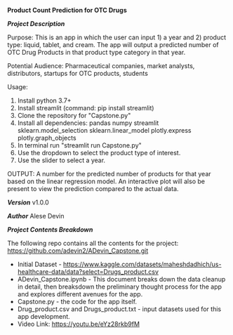 **Product Count Prediction for OTC Drugs**

***Project Description***

Purpose: This is an app in which the user can input 1) a year and 2) product type: liquid, tablet, and cream. The app will output a predicted number of OTC Drug Products in that product type category in that year. 

Potential Audience: Pharmaceutical companies, market analysts, distributors, startups for OTC products, students

Usage:
1) Install python 3.7+
2) Install streamlit (command: pip install streamlit)
3) Clone the repository for "Capstone.py"
4) Install all dependencies:
    pandas
    numpy
    streamlit
    sklearn.model_selection
    sklearn.linear_model
    plotly.express
    plotly.graph_objects
5) In terminal run "streamlit run Capstone.py"
6) Use the dropdown to select the product type of interest.
7) Use the slider to select a year.

OUTPUT: A number for the predicted number of products for that year based on the linear regression model. An interactive plot will also be present to view the prediction compared to the actual data. 

***Version***
v1.0.0

***Author***
Alese Devin

***Project Contents Breakdown***

The following repo contains all the contents for the project: https://github.com/adevin2/ADevin_Capstone.git
- Initial Dataset - https://www.kaggle.com/datasets/maheshdadhich/us-healthcare-data/data?select=Drugs_product.csv
- ADevin_Capstone.ipynb - This document breaks down the data cleanup in detail, then breaksdown the preliminary thought process for the app and explores different avenues for the app. 
- Capstone.py - the code for the app itself.
- Drug_product.csv and Drugs_product.txt - input datasets used for this app development.
- Video Link: https://youtu.be/eYz28rkb9fM
